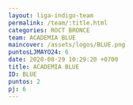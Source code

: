 ```yaml
---
layout: liga-indigo-team
permalink: /team/:title.html
categories: ROCT BRONCE
team: ACADEMIA BLUE
maincover: /assets/logos/BLUE.png
puntosLJMAYO24: 6
date: 2020-08-29 10:29:20 +0700
title: ACADEMIA BLUE
ID: BLUE
puntos: 2
pj: 6
---
```

